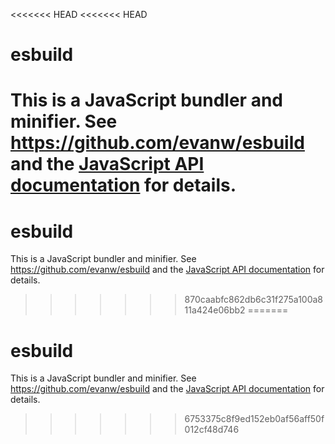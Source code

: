 <<<<<<< HEAD
<<<<<<< HEAD
# esbuild

This is a JavaScript bundler and minifier. See https://github.com/evanw/esbuild and the [JavaScript API documentation](https://esbuild.github.io/api/) for details.
=======
# esbuild

This is a JavaScript bundler and minifier. See https://github.com/evanw/esbuild and the [JavaScript API documentation](https://esbuild.github.io/api/) for details.
>>>>>>> 870caabfc862db6c31f275a100a811a424e06bb2
=======
# esbuild

This is a JavaScript bundler and minifier. See https://github.com/evanw/esbuild and the [JavaScript API documentation](https://esbuild.github.io/api/) for details.
>>>>>>> 6753375c8f9ed152eb0af56aff50f012cf48d746
